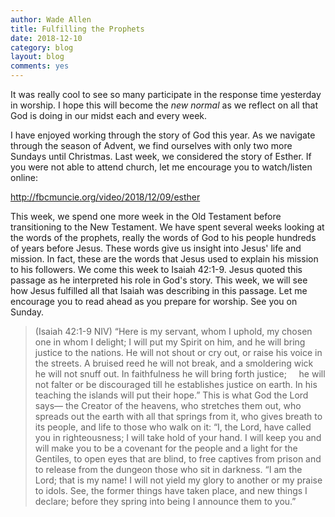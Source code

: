 ```yaml
---
author: Wade Allen
title: Fulfilling the Prophets
date: 2018-12-10
category: blog
layout: blog
comments: yes
---
```

 
It was really cool to see so many participate in the response time yesterday in worship. I hope this will become the *new normal* as we reflect on all that God is doing in our midst each and every week. 

I have enjoyed working through the story of God this year. As we navigate through the season of Advent, we find ourselves with only two more Sundays until Christmas. Last week, we considered the story of Esther. If you were not able to attend church, let me encourage you to watch/listen online:

http://fbcmuncie.org/video/2018/12/09/esther

This week, we spend one more week in the Old Testament before transitioning to the New Testament. We have spent several weeks looking at the words of the prophets, really the words of God to his people hundreds of years before Jesus. These words give us insight into Jesus' life and mission. In fact, these are the words that Jesus used to explain his mission to his followers. We come this week to Isaiah 42:1-9. Jesus quoted this passage as he interpreted his role in God's story. This week, we will see how Jesus fulfilled all that Isaiah was describing in this passage. Let me encourage you to read ahead as you prepare for worship. See you on Sunday.

>(Isaiah 42:1-9 NIV) “Here is my servant, whom I uphold, my chosen one in whom I delight; I will put my Spirit on him, and he will bring justice to the nations. He will not shout or cry out, or raise his voice in the streets. A bruised reed he will not break, and a smoldering wick he will not snuff out. In faithfulness he will bring forth justice;     he will not falter or be discouraged till he establishes justice on earth. In his teaching the islands will put their hope.” This is what God the Lord says— the Creator of the heavens, who stretches them out, who spreads out the earth with all that springs from it, who gives breath to its people, and life to those who walk on it: “I, the Lord, have called you in righteousness; I will take hold of your hand. I will keep you and will make you to be a covenant for the people and a light for the Gentiles, to open eyes that are blind, to free captives from prison and to release from the dungeon those who sit in darkness. “I am the Lord; that is my name! I will not yield my glory to another or my praise to idols. See, the former things have taken place, and new things I declare; before they spring into being I announce them to you.”
